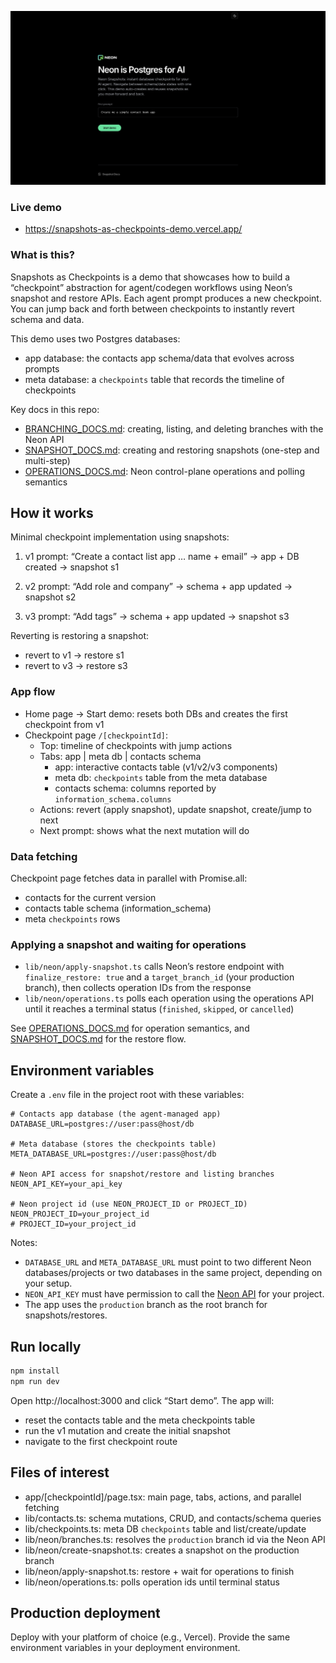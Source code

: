 ![Snapshots as Checkpoints](./assets/home.png)

### Live demo

- https://snapshots-as-checkpoints-demo.vercel.app/

### What is this?

Snapshots as Checkpoints is a demo that showcases how to build a “checkpoint” abstraction for agent/codegen workflows using Neon’s snapshot and restore APIs. Each agent prompt produces a new checkpoint. You can jump back and forth between checkpoints to instantly revert schema and data.

This demo uses two Postgres databases:

- app database: the contacts app schema/data that evolves across prompts
- meta database: a `checkpoints` table that records the timeline of checkpoints

Key docs in this repo:

- [BRANCHING_DOCS.md](BRANCHING_DOCS.md): creating, listing, and deleting branches with the Neon API
- [SNAPSHOT_DOCS.md](SNAPSHOT_DOCS.md): creating and restoring snapshots (one-step and multi-step)
- [OPERATIONS_DOCS.md](OPERATIONS_DOCS.md): Neon control-plane operations and polling semantics

## How it works

Minimal checkpoint implementation using snapshots:

1. v1 prompt: “Create a contact list app … name + email” → app + DB created → snapshot s1

2. v2 prompt: “Add role and company” → schema + app updated → snapshot s2

3. v3 prompt: “Add tags” → schema + app updated → snapshot s3

Reverting is restoring a snapshot:

- revert to v1 → restore s1
- revert to v3 → restore s3

### App flow

- Home page → Start demo: resets both DBs and creates the first checkpoint from v1
- Checkpoint page `/[checkpointId]`:
  - Top: timeline of checkpoints with jump actions
  - Tabs: app | meta db | contacts schema
    - app: interactive contacts table (v1/v2/v3 components)
    - meta db: `checkpoints` table from the meta database
    - contacts schema: columns reported by `information_schema.columns`
  - Actions: revert (apply snapshot), update snapshot, create/jump to next
  - Next prompt: shows what the next mutation will do

### Data fetching

Checkpoint page fetches data in parallel with Promise.all:

- contacts for the current version
- contacts table schema (information_schema)
- meta `checkpoints` rows

### Applying a snapshot and waiting for operations

- `lib/neon/apply-snapshot.ts` calls Neon’s restore endpoint with `finalize_restore: true` and a `target_branch_id` (your production branch), then collects operation IDs from the response
- `lib/neon/operations.ts` polls each operation using the operations API until it reaches a terminal status (`finished`, `skipped`, or `cancelled`)

See [OPERATIONS_DOCS.md](OPERATIONS_DOCS.md) for operation semantics, and [SNAPSHOT_DOCS.md](SNAPSHOT_DOCS.md) for the restore flow.

## Environment variables

Create a `.env` file in the project root with these variables:

```env
# Contacts app database (the agent-managed app)
DATABASE_URL=postgres://user:pass@host/db

# Meta database (stores the checkpoints table)
META_DATABASE_URL=postgres://user:pass@host/db

# Neon API access for snapshot/restore and listing branches
NEON_API_KEY=your_api_key

# Neon project id (use NEON_PROJECT_ID or PROJECT_ID)
NEON_PROJECT_ID=your_project_id
# PROJECT_ID=your_project_id
```

Notes:

- `DATABASE_URL` and `META_DATABASE_URL` must point to two different Neon databases/projects or two databases in the same project, depending on your setup.
- `NEON_API_KEY` must have permission to call the [Neon API](https://neon.com/api_spec/release/v2.json) for your project.
- The app uses the `production` branch as the root branch for snapshots/restores.

## Run locally

```bash
npm install
npm run dev
```

Open http://localhost:3000 and click “Start demo”. The app will:

- reset the contacts table and the meta checkpoints table
- run the v1 mutation and create the initial snapshot
- navigate to the first checkpoint route

## Files of interest

- app/[checkpointId]/page.tsx: main page, tabs, actions, and parallel fetching
- lib/contacts.ts: schema mutations, CRUD, and contacts/schema queries
- lib/checkpoints.ts: meta DB `checkpoints` table and list/create/update
- lib/neon/branches.ts: resolves the `production` branch id via the Neon API
- lib/neon/create-snapshot.ts: creates a snapshot on the production branch
- lib/neon/apply-snapshot.ts: restore + wait for operations to finish
- lib/neon/operations.ts: polls operation ids until terminal status

## Production deployment

Deploy with your platform of choice (e.g., Vercel). Provide the same environment variables in your deployment environment.
